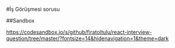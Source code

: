 #İş Görüşmesi sorusu

##Sandbox

https://codesandbox.io/s/github/firatoltulu/react-interview-question/tree/master/?fontsize=14&hidenavigation=1&theme=dark



